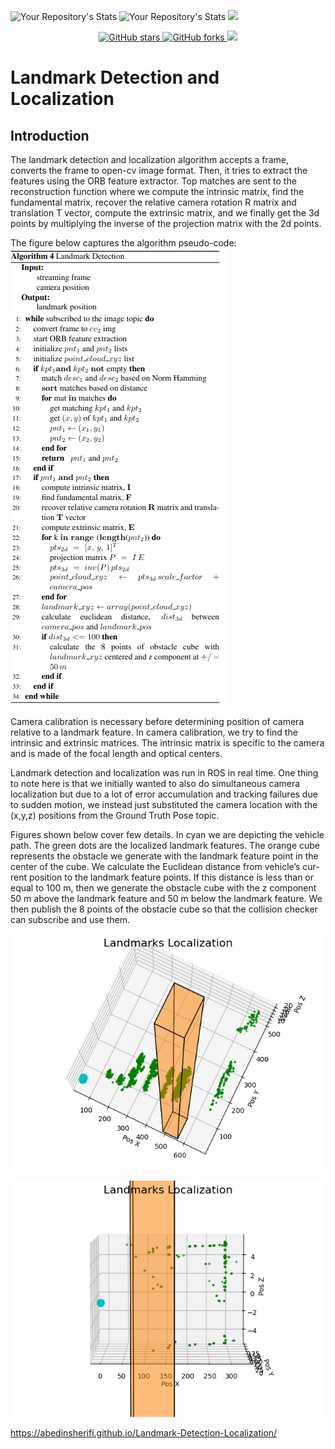 ![Your Repository's Stats](https://github-readme-stats.vercel.app/api?username=abedinsherifi&show_icons=true)
![Your Repository's Stats](https://github-readme-stats.vercel.app/api/top-langs/?username=abedinsherifi&theme=blue-green)
![](https://komarev.com/ghpvc/?username=abedinsherifi)

<p align="center">
  <a href="https://github.com/prespafree1/Mono-SLAM">
    <img alt="GitHub stars" src="https://img.shields.io/github/stars/prespafree1/Landmark-Detection-Localization.svg">
  </a>
  <a href="https://github.com/prespafree1/Mono-SLAM">
    <img alt="GitHub forks" src="https://img.shields.io/github/forks/prespafree1/Landmark-Detection-Localization.svg">
  </a>
    <a href="https://github.com/prespafree1/Landmark-Detection-Localization/graphs/contributors" alt="Contributors">
        <img src="https://img.shields.io/github/contributors/prespafree1/Landmark-Detection-Localization" /></a>
</p>

# Landmark Detection and Localization
## Introduction
The landmark detection and localization algorithm accepts a frame, converts the frame to open-cv image format. Then, it tries to extract the features using the ORB feature extractor. Top matches are sent to the reconstruction function where we compute the intrinsic matrix, find the fundamental matrix,
recover the relative camera rotation R matrix and translation T vector, compute the extrinsic matrix, and we finally get the 3d points by multiplying the inverse of the projection matrix with the 2d points. <br>

The figure below captures the algorithm pseudo-code: <br>
![](images/Landmark_Detection_Pseudo_Code.png) <br>

Camera calibration is necessary before determining position of camera relative to a landmark feature. In camera calibration, we try to find the intrinsic and extrinsic matrices. The intrinsic matrix is specific to the camera and is made of the focal length and optical centers. <br>

Landmark detection and localization was run in ROS in real time. One thing to note here is that we initially wanted to also do simultaneous camera localization but due to a lot of error accumulation and tracking failures due to sudden motion, we instead just substituted the camera location with the (x,y,z) positions from the Ground Truth Pose topic. <br>

Figures shown below cover few details. In cyan we are depicting the vehicle path. The green dots are the localized landmark features. The orange cube represents the obstacle we generate with the landmark feature point in the center of the cube. We calculate the Euclidean distance from vehicle’s cur-
rent position to the landmark feature points. If this distance is less than or equal to 100 m, then we generate the obstacle cube with the z component 50 m above the landmark feature and 50 m below the landmark feature. We then publish the 8 points of the obstacle cube so that the collision checker can subscribe and use them. <br>

![](images/landmarks.png) <br>

![](images/landmarks1.png) <br>


https://abedinsherifi.github.io/Landmark-Detection-Localization/
